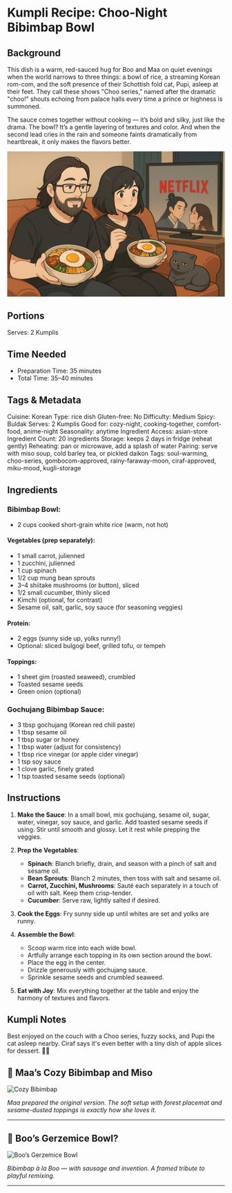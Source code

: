 # Kumpli Recipe: Choo-Night Bibimbap Bowl

## Background

This dish is a warm, red-sauced hug for Boo and Maa on quiet evenings when the world narrows to three things: a bowl of rice, a streaming Korean rom-com, and the soft presence of their Schottish fold cat, Pupi, asleep at their feet. They call these shows "Choo series," named after the dramatic "choo!" shouts echoing from palace halls every time a prince or highness is summoned.

The sauce comes together without cooking — it’s bold and silky, just like the drama. The bowl? It’s a gentle layering of textures and color. And when the second lead cries in the rain and someone faints dramatically from heartbreak, it only makes the flavors better.

![Choo-night Illustration](../images/illustrations/choo-night-bibimbap-bowl.png)

## Portions

Serves: 2 Kumplis

## Time Needed

* Preparation Time: 35 minutes
* Total Time: 35–40 minutes

## Tags & Metadata

Cuisine: Korean
Type: rice dish
Gluten-free: No
Difficulty: Medium
Spicy: Buldak
Serves: 2 Kumplis
Good for: cozy-night, cooking-together, comfort-food, anime-night
Seasonality: anytime
Ingredient Access: asian-store
Ingredient Count: 20 ingredients
Storage: keeps 2 days in fridge (reheat gently)
Reheating: pan or microwave, add a splash of water
Pairing: serve with miso soup, cold barley tea, or pickled daikon
Tags: soul-warming, choo-series, gombocom-approved, rainy-faraway-moon, ciraf-approved, miku-mood, kugli-storage

## Ingredients

### Bibimbap Bowl:

* 2 cups cooked short-grain white rice (warm, not hot)

#### Vegetables (prep separately):

* 1 small carrot, julienned
* 1 zucchini, julienned
* 1 cup spinach
* 1/2 cup mung bean sprouts
* 3–4 shiitake mushrooms (or button), sliced
* 1/2 small cucumber, thinly sliced
* Kimchi (optional, for contrast)
* Sesame oil, salt, garlic, soy sauce (for seasoning veggies)

#### Protein:

* 2 eggs (sunny side up, yolks runny!)
* Optional: sliced bulgogi beef, grilled tofu, or tempeh

#### Toppings:

* 1 sheet gim (roasted seaweed), crumbled
* Toasted sesame seeds
* Green onion (optional)

### Gochujang Bibimbap Sauce:

* 3 tbsp gochujang (Korean red chili paste)
* 1 tbsp sesame oil
* 1 tbsp sugar or honey
* 1 tbsp water (adjust for consistency)
* 1 tbsp rice vinegar (or apple cider vinegar)
* 1 tsp soy sauce
* 1 clove garlic, finely grated
* 1 tsp toasted sesame seeds (optional)

## Instructions

1. **Make the Sauce**: In a small bowl, mix gochujang, sesame oil, sugar, water, vinegar, soy sauce, and garlic. Add toasted sesame seeds if using. Stir until smooth and glossy. Let it rest while prepping the veggies.

2. **Prep the Vegetables**:

   * **Spinach**: Blanch briefly, drain, and season with a pinch of salt and sesame oil.
   * **Bean Sprouts**: Blanch 2 minutes, then toss with salt and sesame oil.
   * **Carrot, Zucchini, Mushrooms**: Sauté each separately in a touch of oil with salt. Keep them crisp-tender.
   * **Cucumber**: Serve raw, lightly salted if desired.

3. **Cook the Eggs**: Fry sunny side up until whites are set and yolks are runny.

4. **Assemble the Bowl**:

   * Scoop warm rice into each wide bowl.
   * Artfully arrange each topping in its own section around the bowl.
   * Place the egg in the center.
   * Drizzle generously with gochujang sauce.
   * Sprinkle sesame seeds and crumbled seaweed.

5. **Eat with Joy**: Mix everything together at the table and enjoy the harmony of textures and flavors.

## Kumpli Notes

Best enjoyed on the couch with a Choo series, fuzzy socks, and Pupi the cat asleep nearby. Ciraf says it's even better with a tiny dish of apple slices for dessert. 🐘🍎

## 🍚 Maa’s Cozy Bibimbap and Miso

![Cozy Bibimbap](../photos/illustrations/choo-night-bibimbap-bowl-p1.png)

*Maa prepared the original version. The soft setup with forest placemat and sesame-dusted toppings is exactly how she loves it.*

---

## 🍳 Boo’s Gerzemice Bowl?

![Boo’s Gerzemice Bowl](../photos/illustrations/choo-night-bibimbap-bowl-p2.png)

*Bibimbap à la Boo — with sausage and invention. A framed tribute to playful remixing.*

---

